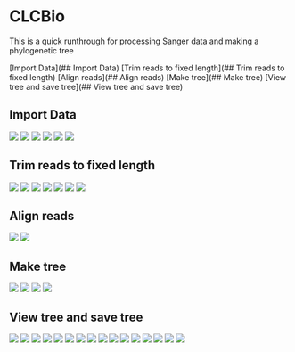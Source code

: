 # CLCBio

This is a quick runthrough for processing Sanger data and making a phylogenetic tree

[Import Data](## Import Data)
[Trim reads to fixed length](## Trim reads to fixed length)
[Align reads](## Align reads)
[Make tree](## Make tree)
[View tree and save tree](## View tree and save tree)

## Import Data

![](images/import1.jpg)
![](images/import2.jpg)
![](images/import3.jpg)
![](images/import4.jpg)
![](images/import5.jpg)
![](images/import6.jpg)

## Trim reads to fixed length

![](images/trim1.jpg)
![](images/trim2.jpg)
![](images/trim3.jpg)
![](images/trim4.jpg)
![](images/trim5.jpg)
![](images/trim6.jpg)
![](images/trim7.jpg)

## Align reads

![](images/align1.jpg)
![](images/align2.jpg)

## Make tree

![](images/tree1.jpg)
![](images/tree2.jpg)
![](images/tree3.jpg)
![](images/tree4.jpg)

## View tree and save tree

![](images/view1.jpg)
![](images/view2.jpg)
![](images/view3.jpg)
![](images/view4.jpg)
![](images/view5.jpg)
![](images/view6.jpg)
![](images/view7.jpg)
![](images/view8.jpg)
![](images/view9.jpg)
![](images/view10.jpg)
![](images/view11.jpg)
![](images/view12.jpg)
![](images/view13.jpg)
![](images/view14.jpg)
![](images/view15.jpg)
![](images/view16.jpg)
